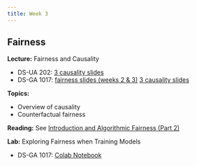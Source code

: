 ```yaml
---
title: Week 3
---
```


## Fairness

**Lecture:** Fairness and Causality

* DS-UA 202: [3 causality slides](../../../assets/3_causality_202.pdf)
* DS-GA 1017: [fairness slides (weeks 2 & 3)](../../../assets/2_3_Fairness_1017.pdf) [3 causality slides](../../../assets/3_causality_202.pdf)

**Topics:**

* Overview of causality
* Counterfactual fairness

**Reading:** See [Introduction and Algorithmic Fairness (Part 2)](../../../assets/fairness_reader_weeks3&4.pdf)

**Lab:** Exploring Fairness when Training Models

* DS-GA 1017: [Colab Notebook](https://colab.research.google.com/drive/1C3Tjj0yzOLmM0b8cOKpl8o-KlnBs0vt6?usp=sharing)
